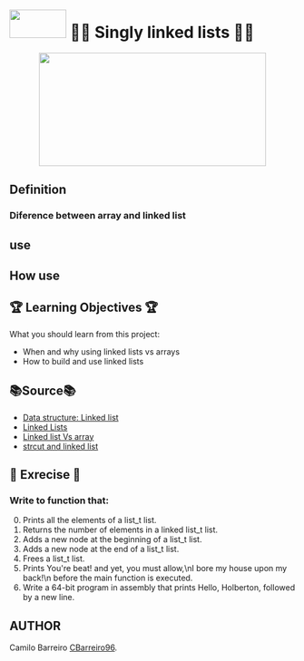 # <img src="https://user-images.githubusercontent.com/66263776/88332013-80e79000-ccf3-11ea-97fb-a6046130aeed.jpg" width="100" height= "50">   :man_technologist: Singly linked lists :man_technologist: 
<p align="center">
  <img src="https://user-images.githubusercontent.com/66263776/88342281-ba74c700-cd04-11ea-8638-97c49014595b.png" width="400" height= "200">
</p>

## Definition
### Diference between array and linked list
## use
## How use
## :trophy: Learning Objectives :trophy:
What you should learn from this project:
* When and why using linked lists vs arrays
* How to build and use linked lists
## :books:Source:books:
* [Data structure: Linked list](https://www.youtube.com/watch?v=njTh_OwMljA "Video about linked list")
* [Linked Lists](https://www.youtube.com/watch?v=udapt4FGY20&feature=youtu.be&t=2m10s "Video Linked Lists - Richard Buckland")
* [Linked list Vs array](https://www.geeksforgeeks.org/linked-list-vs-array/ "Post about diferent between array and linked list")
* [strcut and linked list](https://www.cs.cmu.edu/~guna/15-123S11/Lectures/Lecture09.pdf "Pdf about linke list")
## :brain: Exrecise :brain:
### Write to function that:
0. Prints all the elements of a list_t list.
1. Returns the number of elements in a linked list_t list.
2. Adds a new node at the beginning of a list_t list.
3. Adds a new node at the end of a list_t list.
4. Frees a list_t list.
5. Prints You're beat! and yet, you must allow,\nI bore my house upon my back!\n before the main function is executed.
6. Write a 64-bit program in assembly that prints Hello, Holberton, followed by a new line.
## AUTHOR
Camilo Barreiro [CBarreiro96](https://github.com/CBarreiro96 "User Github").